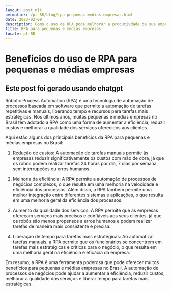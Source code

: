 ```yaml
---
layout: post.njk
permalink: /pt-BR/blog/rpa-pequenas-medias-empresas.html
date: 2023-02-09
description: Como o uso de RPA pode melhorar a produtivdade da sua empresa
title: RPA para pequenas e médias empresas
locale: pt-BR
---
```


# Benefícios do uso de RPA para pequenas e médias empresas

## Este post foi gerado usando chatgpt

Robotic Process Automation (RPA) é uma tecnologia de automação de processos baseada em software que permite a automação de tarefas repetitivas e manuais, liberando tempo e recursos para tarefas mais estratégicas. Nos últimos anos, muitas pequenas e médias empresas no Brasil têm adotado a RPA como uma forma de aumentar a eficiência, reduzir custos e melhorar a qualidade dos serviços oferecidos aos clientes.

Aqui estão alguns dos principais benefícios da RPA para pequenas e médias empresas no Brasil:

1. Redução de custos: A automação de tarefas manuais permite às empresas reduzir significativamente os custos com mão de obra, já que os robôs podem realizar tarefas 24 horas por dia, 7 dias por semana, sem interrupções ou erros humanos.


2. Melhoria da eficiência: A RPA permite a automação de processos de negócios complexos, o que resulta em uma melhoria na velocidade e eficiência dos processos. Além disso, a RPA também permite uma melhor integração entre diferentes sistemas e aplicações, o que resulta em uma melhoria geral da eficiência dos processos.


3. Aumento da qualidade dos serviços: A RPA permite que as empresas ofereçam serviços mais precisos e confiáveis aos seus clientes, já que os robôs são menos propensos a erros humanos e podem realizar tarefas de maneira mais consistente e precisa.


4. Liberação de tempo para tarefas mais estratégicas: Ao automatizar tarefas manuais, a RPA permite que os funcionários se concentrem em tarefas mais estratégicas e críticas para o negócio, o que resulta em uma melhoria geral na eficiência e eficácia da empresa.


Em resumo, a RPA é uma ferramenta poderosa que pode oferecer muitos benefícios para pequenas e médias empresas no Brasil. A automação de processos de negócios pode ajudar a aumentar a eficiência, reduzir custos, melhorar a qualidade dos serviços e liberar tempo para tarefas mais estratégicas.